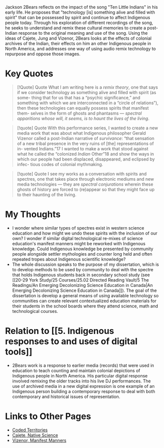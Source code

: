 Jackson 2Bears reflects on the impact of the song "Ten Little Indians" in his early life. He proposes that "technology [is] something alive and filled with spirit" that can be possessed by spirit and continue to affect Indigenous people today. Through his exploration of different recordings of the song, he seeks to understand and remix these cultural memories to create a post-Indian response to the original meaning and use of the song. Using the ideas of Cajete, Jung and Vizenor, 2Bears looks at the effects of colonial archives of the Indian, their effects on him an other Indigenous people in North America, and addresses one way of using audio remix technology to repurpose and oppose those images. 
# Key Quotes
  
> [!Quote] Quote
>What I am writing here is a *remix theory*, one that says if we consider technology as something alive and filled with spirit (as some- thing that for us that has a “psychic significance,” and something with which we are interconnected in a “circle of relations”), then these technologies can equally possess spirits that manifest them- selves in the form of ghosts and phantasms — *spectral apparitions whose will, it seems, is to haunt the lives of the living*.

> [!quote] Quote
>With this performance series, I wanted to create a new media work that was about what Indigenous philosopher Gerald Vizenor called a post-Indian narrative of *survivance*: “that sensation of a new tribal presence in the very ruins of [the] representations of in- vented Indians.”17 I wanted to make a work that stood against what he called the “colonized *Indian* Other”18 and show the ways in which our people had been displaced, disappeared, and eclipsed by infec- tious codes of colonial mythmaking. 

> [!quote] Quote
>I see my works as a conversation with spirits and spectres, one that takes place through electronic mediums and new media technologies — they are *spectral conjurations* wherein these ghosts of history are forced to (re)appear so that they might face up to their haunting of the living. 

# My Thoughts
  - I wonder where similar types of spectres exist in western science education and how might we undo these spirits with the inclusion of our own? I wonder if similar digital technological re-mixes of science education's manifest manners might be reworked with Indigenous knowledge. Could Indigenous knowledge be presented by community people alongside settler mythologies and counter long held and often repeated tropes about Indigenous scientific knowledge? 
  - The whole discussion speaks to the purpose of my dissertation, which is to develop methods to be used by community to deal with the spectre that holds Indigenous students back in secondary school study (see [[20-29 York Study/25 Courses/25.02 Directed Reading Vault/5 The Readings/An Emerging Decolonizing Science Education in Canada|An Emerging Decolonizing Science Education in Canada]]). The goal of the dissertation is develop a general means of using available technology so communities can create relevant contextualized education materials for their students in the school boards where they attend science, math and technological courses. 
# Relation to [[5. Indigenous responses to and uses of digital tools]]
  - 2Bears work is a response to earlier media (records) that were used in education to teach counting and maintain colonial depictions of Indigenous people in North America. His particular digital response involved remixing the older tracks into his live DJ performances. The use of archived media in a new digital expression is one example of an Indigenous person building a contemporary response to deal with both contemporary and historical issues of representation.
# Links to Other Pages
  - [Coded Territories](https://www.degruyter.com/document/doi/10.1515/9781552387429-005/html?lang=en)
  - [Cajete, Native Science](https://goodminds.com/products/1574160419)
  - [Vizenor, Manifest Manners](https://goodminds.com/products/0803296215)